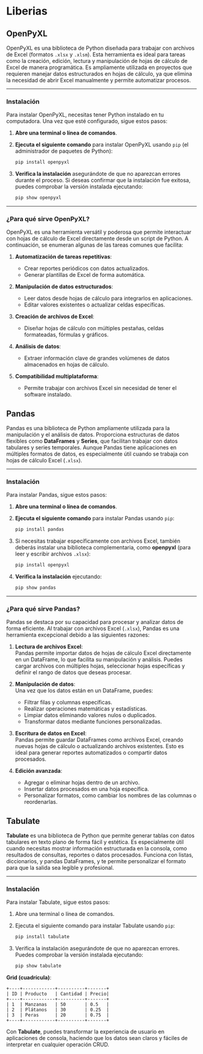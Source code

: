 # Liberias

## OpenPyXL

OpenPyXL es una biblioteca de Python diseñada para trabajar con archivos de Excel (formatos `.xlsx` y `.xlsm`). Esta herramienta es ideal para tareas como la creación, edición, lectura y manipulación de hojas de cálculo de Excel de manera programática. Es ampliamente utilizada en proyectos que requieren manejar datos estructurados en hojas de cálculo, ya que elimina la necesidad de abrir Excel manualmente y permite automatizar procesos.

---

### Instalación

Para instalar OpenPyXL, necesitas tener Python instalado en tu computadora. Una vez que esté configurado, sigue estos pasos:

1. **Abre una terminal o línea de comandos**.
2. **Ejecuta el siguiente comando** para instalar OpenPyXL usando `pip` (el administrador de paquetes de Python):  
   ```bash
   pip install openpyxl
   ```

3. **Verifica la instalación** asegurándote de que no aparezcan errores durante el proceso. Si deseas confirmar que la instalación fue exitosa, puedes comprobar la versión instalada ejecutando:  
   ```bash
   pip show openpyxl
   ```

---

### ¿Para qué sirve OpenPyXL?

OpenPyXL es una herramienta versátil y poderosa que permite interactuar con hojas de cálculo de Excel directamente desde un script de Python. A continuación, se enumeran algunas de las tareas comunes que facilita:

1. **Automatización de tareas repetitivas**:  
   - Crear reportes periódicos con datos actualizados.
   - Generar plantillas de Excel de forma automática.

2. **Manipulación de datos estructurados**:  
   - Leer datos desde hojas de cálculo para integrarlos en aplicaciones.
   - Editar valores existentes o actualizar celdas específicas.

3. **Creación de archivos de Excel**:  
   - Diseñar hojas de cálculo con múltiples pestañas, celdas formateadas, fórmulas y gráficos.

4. **Análisis de datos**:  
   - Extraer información clave de grandes volúmenes de datos almacenados en hojas de cálculo.

5. **Compatibilidad multiplataforma**:  
   - Permite trabajar con archivos Excel sin necesidad de tener el software instalado.

## Pandas

Pandas es una biblioteca de Python ampliamente utilizada para la manipulación y el análisis de datos. Proporciona estructuras de datos flexibles como **DataFrames** y **Series**, que facilitan trabajar con datos tabulares y series temporales. Aunque Pandas tiene aplicaciones en múltiples formatos de datos, es especialmente útil cuando se trabaja con hojas de cálculo Excel (`.xlsx`).

---

### Instalación

Para instalar Pandas, sigue estos pasos:

1. **Abre una terminal o línea de comandos**.
2. **Ejecuta el siguiente comando** para instalar Pandas usando `pip`:  
   ```bash
   pip install pandas
   ```

3. Si necesitas trabajar específicamente con archivos Excel, también deberás instalar una biblioteca complementaria, como **openpyxl** (para leer y escribir archivos `.xlsx`):  
   ```bash
   pip install openpyxl
   ```

4. **Verifica la instalación** ejecutando:  
   ```bash
   pip show pandas
   ```

---

### ¿Para qué sirve Pandas?

Pandas se destaca por su capacidad para procesar y analizar datos de forma eficiente. Al trabajar con archivos Excel (`.xlsx`), Pandas es una herramienta excepcional debido a las siguientes razones:

1. **Lectura de archivos Excel**:  
   Pandas permite importar datos de hojas de cálculo Excel directamente en un DataFrame, lo que facilita su manipulación y análisis. Puedes cargar archivos con múltiples hojas, seleccionar hojas específicas y definir el rango de datos que deseas procesar.

2. **Manipulación de datos**:  
   Una vez que los datos están en un DataFrame, puedes:
   - Filtrar filas y columnas específicas.
   - Realizar operaciones matemáticas y estadísticas.
   - Limpiar datos eliminando valores nulos o duplicados.
   - Transformar datos mediante funciones personalizadas.

3. **Escritura de datos en Excel**:  
   Pandas permite guardar DataFrames como archivos Excel, creando nuevas hojas de cálculo o actualizando archivos existentes. Esto es ideal para generar reportes automatizados o compartir datos procesados.

4. **Edición avanzada**:  
   - Agregar o eliminar hojas dentro de un archivo.
   - Insertar datos procesados en una hoja específica.
   - Personalizar formatos, como cambiar los nombres de las columnas o reordenarlas.

## Tabulate

**Tabulate** es una biblioteca de Python que permite generar tablas con datos tabulares en texto plano de forma fácil y estética. Es especialmente útil cuando necesitas mostrar información estructurada en la consola, como resultados de consultas, reportes o datos procesados. Funciona con listas, diccionarios, y pandas DataFrames, y te permite personalizar el formato para que la salida sea legible y profesional.

---

### Instalación

Para instalar Tabulate, sigue estos pasos:

1. Abre una terminal o línea de comandos.
2. Ejecuta el siguiente comando para instalar Tabulate usando `pip`:  
   ```bash
   pip install tabulate
   ```

3. Verifica la instalación asegurándote de que no aparezcan errores. Puedes comprobar la versión instalada ejecutando:  
   ```bash
   pip show tabulate
   ```

**Grid (cuadrícula)**:  
   ```
   +----+------------+----------+-------+
   | ID | Producto   | Cantidad | Precio|
   +----+------------+----------+-------+
   | 1  | Manzanas   | 50       | 0.5   |
   | 2  | Plátanos   | 30       | 0.25  |
   | 3  | Peras      | 20       | 0.75  |
   +----+------------+----------+-------+
   ```

Con **Tabulate**, puedes transformar la experiencia de usuario en aplicaciones de consola, haciendo que los datos sean claros y fáciles de interpretar en cualquier operación CRUD.